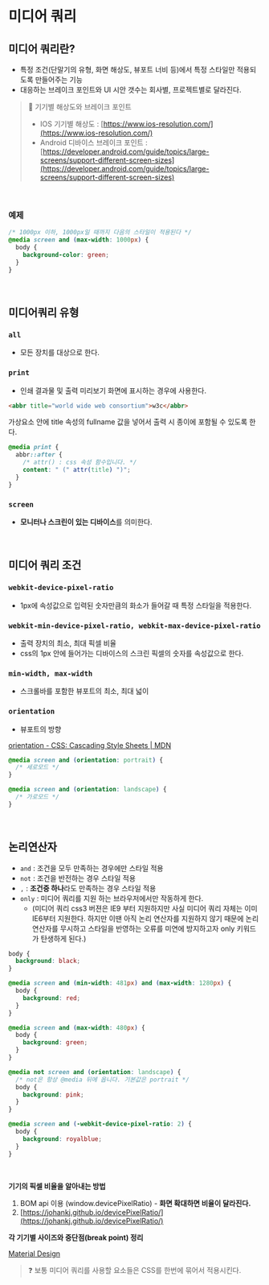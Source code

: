 # 미디어 쿼리

## 미디어 쿼리란?

- 특정 조건(단말기의 유형, 화면 해상도, 뷰포트 너비 등)에서 특정 스타일만 적용되도록 만들어주는 기능
- 대응하는 브레이크 포인트와 UI 시안 갯수는 회사별, 프로젝트별로 달라진다.

> 📓 기기별 해상도와 브레이크 포인트
>
> - IOS 기기별 해상도 : [https://www.ios-resolution.com/](https://www.ios-resolution.com/)
> - Android 디바이스 브레이크 포인트 : [https://developer.android.com/guide/topics/large-screens/support-different-screen-sizes](https://developer.android.com/guide/topics/large-screens/support-different-screen-sizes)

<br>

### 예제

```css
/* 1000px 이하, 1000px일 때까지 다음의 스타일이 적용된다 */
@media screen and (max-width: 1000px) {
  body {
    background-color: green;
  }
}
```

<br>

## 미디어쿼리 유형

### `all`

- 모든 장치를 대상으로 한다.

### `print`

- 인쇄 결과물 및 출력 미리보기 화면에 표시하는 경우에 사용한다.

```html
<abbr title="world wide web consortium">w3c</abbr>
```

가상요소 안에 title 속성의 fullname 값을 넣어서 출력 시 종이에 포함될 수 있도록 한다.

```css
@media print {
  abbr::after {
    /* attr() : css 속성 함수입니다. */
    content: " (" attr(title) ")";
  }
}
```

### `screen`

- **모니터나 스크린이 있는 디바이스**를 의미한다.

<br>

## 미디어 쿼리 조건

### `webkit-device-pixel-ratio`

- 1px에 속성값으로 입력된 숫자만큼의 화소가 들어갈 때 특정 스타일을 적용한다.

### `webkit-min-device-pixel-ratio, webkit-max-device-pixel-ratio`

- 출력 장치의 최소, 최대 픽셀 비율
- css의 1px 안에 들어가는 디바이스의 스크린 픽셀의 숫자를 속성값으로 한다.

### `min-width, max-width`

- 스크롤바를 포함한 뷰포트의 최소, 최대 넓이

### `orientation`

- 뷰포트의 방향

[orientation - CSS&colon; Cascading Style Sheets | MDN](https://developer.mozilla.org/en-US/docs/Web/CSS/@media/orientation)

```css
@media screen and (orientation: portrait) {
  /* 세로모드 */
}

@media screen and (orientation: landscape) {
  /* 가로모드 */
}
```

<br>

## 논리연산자

- `and` : 조건을 모두 만족하는 경우에만 스타일 적용
- `not` : 조건을 반전하는 경우 스타일 적용
- `,` : **조건중 하나**라도 만족하는 경우 스타일 적용
- `only` : 미디어 쿼리를 지원 하는 브라우저에서만 작동하게 한다.
  - (미디어 쿼리 css3 버젼은 IE9 부터 지원하지만 사실 미디어 쿼리 자체는 이미 IE6부터 지원한다. 하지만 이땐 아직 논리 연산자를 지원하지 않기 때문에 논리연산자를 무시하고 스타일을 반영하는 오류를 미연에 방지하고자 only 키워드가 탄생하게 된다.)

```css
body {
  background: black;
}

@media screen and (min-width: 481px) and (max-width: 1280px) {
  body {
    background: red;
  }
}

@media screen and (max-width: 480px) {
  body {
    background: green;
  }
}

@media not screen and (orientation: landscape) {
  /* not은 항상 @media 뒤에 옵니다. 기본값은 portrait */
  body {
    background: pink;
  }
}

@media screen and (-webkit-device-pixel-ratio: 2) {
  body {
    background: royalblue;
  }
}
```

<br>

**기기의 픽셀 비율을 알아내는 방법**

1. BOM api 이용 (window.devicePixelRatio) - **화면 확대하면 비율이 달라진다.**
2. [https://johankj.github.io/devicePixelRatio/](https://johankj.github.io/devicePixelRatio/)

**각 기기별 사이즈와 중단점(break point) 정리**

[Material Design](https://material.io/design/layout/responsive-layout-grid.html#columns-gutters-and-margins)

> ❓ 보통 미디어 쿼리를 사용할 요소들은 CSS를 한번에 묶어서 적용시킨다.
